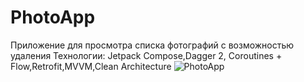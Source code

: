 # PhotoApp
Приложение для просмотра списка фотографий с возможностью удаления
Технологии:
Jetpack Compose,Dagger 2, Coroutines + Flow,Retrofit,MVVM,Clean Architecture
![PhotoApp](https://user-images.githubusercontent.com/75312430/204378487-d572a659-23eb-4860-b6f7-c7f4437feaab.jpg)
